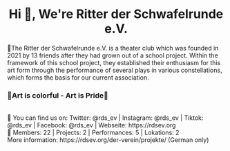 <h1 align="center">Hi 👋, We're Ritter der Schwafelrunde e.V.</h1>
🙋‍The Ritter der Schwafelrunde e.V. is a theater club which was founded in 2021 by 13 friends after they had grown out of a school project. Within the framework of this school project, they established their enthusiasm for this art form through the performance of several plays in various constellations, which forms the basis for our current association.<br>
<h3>🌈Art is colorful - Art is Pride🌈</h3>
<br>
👩‍ You can find us on: Twitter: @rds_ev | Instagram: @rds_ev | Tiktok: @rds_ev | Facebook: @rds_ev | Webseite: https://rdsev.org <br>
🍿 Members: 22 | Projects: 2 | Performances: 5 | Lokations: 2<br>
More information: https://rdsev.org/der-verein/projekte/ (German only)


<!--

**Here are some ideas to get you started:**

🙋‍♀️ A short introduction - what is your organization all about?
🌈 Contribution guidelines - how can the community get involved?
👩‍💻 Useful resources - where can the community find your docs? Is there anything else the community should know?
🍿 Fun facts - what does your team eat for breakfast?
🧙 Remember, you can do mighty things with the power of [Markdown](https://docs.github.com/github/writing-on-github/getting-started-with-writing-and-formatting-on-github/basic-writing-and-formatting-syntax)
-->
